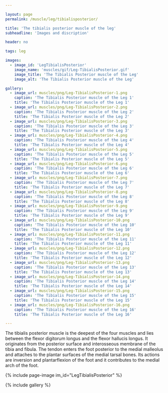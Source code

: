 ```yaml
---

layout: page
permalink: /muscle/leg/tibialisposterior/

title: 'The tibialis posterior muscle of the leg'
subheadline: 'Images and discription'

header: no

tags: leg

images:
  - image_id: 'LegTibialisPosterior'
    image_name: 'muscles/gif/Leg-TibialisPosterior.gif'
    image_title: 'The Tibialis Posterior muscle of the Leg'
    image_alt: 'The Tibialis Posterior muscle of the Leg' 

gallery:
  - image_url: muscles/png/Leg-TibialisPosterior-1.png
    caption: 'The Tibialis Posterior muscle of the Leg 1'
    title: 'The Tibialis Posterior muscle of the Leg 1'
  - image_url: muscles/png/Leg-TibialisPosterior-2.png
    caption: 'The Tibialis Posterior muscle of the Leg 2'
    title: 'The Tibialis Posterior muscle of the Leg 2'
  - image_url: muscles/png/Leg-TibialisPosterior-3.png
    caption: 'The Tibialis Posterior muscle of the Leg 3'
    title: 'The Tibialis Posterior muscle of the Leg 3'
  - image_url: muscles/png/Leg-TibialisPosterior-4.png
    caption: 'The Tibialis Posterior muscle of the Leg 4'
    title: 'The Tibialis Posterior muscle of the Leg 4'
  - image_url: muscles/png/Leg-TibialisPosterior-5.png
    caption: 'The Tibialis Posterior muscle of the Leg 5'
    title: 'The Tibialis Posterior muscle of the Leg 5'
  - image_url: muscles/png/Leg-TibialisPosterior-6.png
    caption: 'The Tibialis Posterior muscle of the Leg 6'
    title: 'The Tibialis Posterior muscle of the Leg 6'
  - image_url: muscles/png/Leg-TibialisPosterior-7.png
    caption: 'The Tibialis Posterior muscle of the Leg 7'
    title: 'The Tibialis Posterior muscle of the Leg 7'
  - image_url: muscles/png/Leg-TibialisPosterior-8.png
    caption: 'The Tibialis Posterior muscle of the Leg 8'
    title: 'The Tibialis Posterior muscle of the Leg 8'
  - image_url: muscles/png/Leg-TibialisPosterior-9.png
    caption: 'The Tibialis Posterior muscle of the Leg 9'
    title: 'The Tibialis Posterior muscle of the Leg 9'
  - image_url: muscles/png/Leg-TibialisPosterior-10.png
    caption: 'The Tibialis Posterior muscle of the Leg 10'
    title: 'The Tibialis Posterior muscle of the Leg 10'
  - image_url: muscles/png/Leg-TibialisPosterior-11.png
    caption: 'The Tibialis Posterior muscle of the Leg 11'
    title: 'The Tibialis Posterior muscle of the Leg 11'
  - image_url: muscles/png/Leg-TibialisPosterior-12.png
    caption: 'The Tibialis Posterior muscle of the Leg 12'
    title: 'The Tibialis Posterior muscle of the Leg 12'
  - image_url: muscles/png/Leg-TibialisPosterior-13.png
    caption: 'The Tibialis Posterior muscle of the Leg 13'
    title: 'The Tibialis Posterior muscle of the Leg 13'
  - image_url: muscles/png/Leg-TibialisPosterior-14.png
    caption: 'The Tibialis Posterior muscle of the Leg 14'
    title: 'The Tibialis Posterior muscle of the Leg 14'
  - image_url: muscles/png/Leg-TibialisPosterior-15.png
    caption: 'The Tibialis Posterior muscle of the Leg 15'
    title: 'The Tibialis Posterior muscle of the Leg 15'
  - image_url: muscles/png/Leg-TibialisPosterior-16.png
    caption: 'The Tibialis Posterior muscle of the Leg 16'
    title: 'The Tibialis Posterior muscle of the Leg 16'

---
```


The tibialis posterior muscle is the deepest of the four muscles and lies between the flexor digitorum longus and the flexor hallucis longus. It originates from the posterior surface and interosseous membrane of the tibia and fibula. The tendon enters the foot posterior to the medial malleolus and attaches to the plantar surfaces of the medial tarsal bones. Its actions are inversion and plantarflexion of the foot and it contributes to the medial arch of the foot.

{% include page-image im_id="LegTibialisPosterior" %}

{% include gallery %}